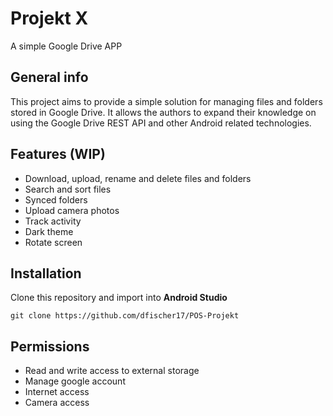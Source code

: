 # Projekt X
A simple Google Drive APP

## General info
This project aims to provide a simple solution for managing files and folders stored in Google Drive. It allows the authors to expand their knowledge on using the Google Drive REST API and other Android related technologies.

## Features (WIP)
- Download, upload, rename and delete files and folders
- Search and sort files
- Synced folders
- Upload camera photos
- Track activity
- Dark theme
- Rotate screen

## Installation
Clone this repository and import into **Android Studio**

```git clone https://github.com/dfischer17/POS-Projekt```

## Permissions
- Read and write access to external storage
- Manage google account
- Internet access
- Camera access
